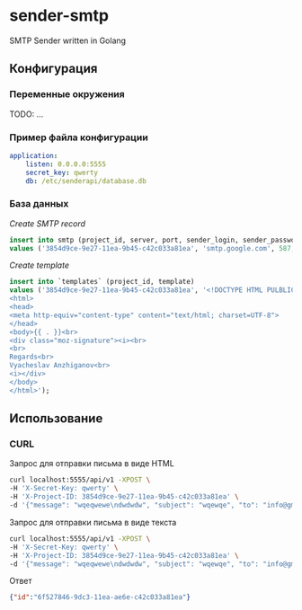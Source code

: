 # sender-smtp
SMTP Sender written in Golang

## Конфигурация

### Переменные окружения

TODO: ...

### Пример файла конфигурации

```yaml
application:
    listen: 0.0.0.0:5555
    secret_key: qwerty
    db: /etc/senderapi/database.db
```

### База данных

*Create SMTP record*

```sql
insert into smtp (project_id, server, port, sender_login, sender_password)
values ('3854d9ce-9e27-11ea-9b45-c42c033a81ea', 'smtp.google.com', 587, 'noreply@google.com', '$3cr3t');
```

*Create template*

```sql
insert into `templates` (project_id, template)
values ('3854d9ce-9e27-11ea-9b45-c42c033a81ea', '<!DOCTYPE HTML PULBLIC "-//W3C//DTD HTML 4.01 Transitional//EN">
<html>
<head>
<meta http-equiv="content-type" content="text/html; charset=UTF-8">
</head>
<body>{{ . }}<br>
<div class="moz-signature"><i><br>
<br>
Regards<br>
Vyacheslav Anzhiganov<br>
<i></div>
</body>
</html>');
```

## Использование

### CURL

Запрос для отправки письма в виде HTML

```sh
curl localhost:5555/api/v1 -XPOST \
-H 'X-Secret-Key: qwerty' \
-H 'X-Project-ID: 3854d9ce-9e27-11ea-9b45-c42c033a81ea' \
-d '{"message": "wqeqwewe\ndwdwdw", "subject": "wqewqe", "to": "info@gmail.com", "content-type":"html"}'
```

Запрос для отправки письма в виде текста

```sh
curl localhost:5555/api/v1 -XPOST \
-H 'X-Secret-Key: qwerty' \
-H 'X-Project-ID: 3854d9ce-9e27-11ea-9b45-c42c033a81ea' \
-d '{"message": "wqeqwewe\ndwdwdw", "subject": "wqewqe", "to": "info@gmail.com", "content-type":"plain"}'
```

Ответ

```json
{"id":"6f527846-9dc3-11ea-ae6e-c42c033a81ea"}
```